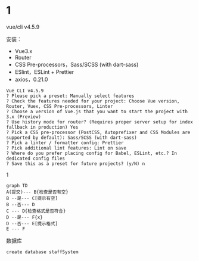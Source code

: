 # 1

vue/cli v4.5.9

安装：

- Vue3.x
- Router
- CSS Pre-processors，Sass/SCSS (with dart-sass)
- ESlint，ESLint + Prettier
- axios，0.21.0

```
Vue CLI v4.5.9
? Please pick a preset: Manually select features
? Check the features needed for your project: Choose Vue version, Router, Vuex, CSS Pre-processors, Linter
? Choose a version of Vue.js that you want to start the project with 3.x (Preview)
? Use history mode for router? (Requires proper server setup for index fallback in production) Yes
? Pick a CSS pre-processor (PostCSS, Autoprefixer and CSS Modules are supported by default): Sass/SCSS (with dart-sass)
? Pick a linter / formatter config: Prettier
? Pick additional lint features: Lint on save
? Where do you prefer placing config for Babel, ESLint, etc.? In dedicated config files
? Save this as a preset for future projects? (y/N) n
```

1

```mermaid
graph TD
A(提交)--- B{检查是否有空}
B --是--- C[提示有空]
B --否--- D
C --- D{检查格式是否符合}
D --是--- F{x}
D --否--- E[提示格式]
E --- F

```



数据库

```mysql
create database staffSystem
```

